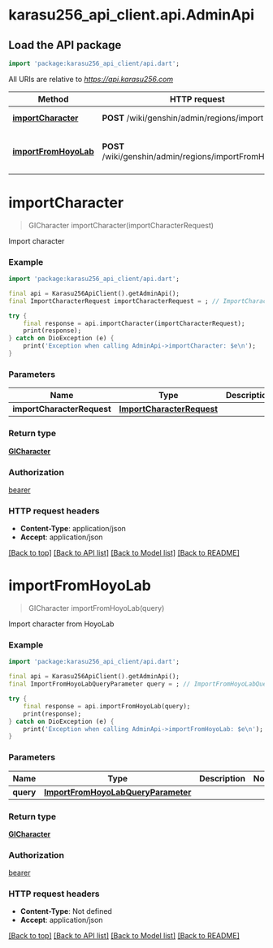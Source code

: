# karasu256_api_client.api.AdminApi

## Load the API package
```dart
import 'package:karasu256_api_client/api.dart';
```

All URIs are relative to *https://api.karasu256.com*

Method | HTTP request | Description
------------- | ------------- | -------------
[**importCharacter**](AdminApi.md#importcharacter) | **POST** /wiki/genshin/admin/regions/import | Import character
[**importFromHoyoLab**](AdminApi.md#importfromhoyolab) | **POST** /wiki/genshin/admin/regions/importFromHoyoLab | Import character from HoyoLab


# **importCharacter**
> GICharacter importCharacter(importCharacterRequest)

Import character

### Example
```dart
import 'package:karasu256_api_client/api.dart';

final api = Karasu256ApiClient().getAdminApi();
final ImportCharacterRequest importCharacterRequest = ; // ImportCharacterRequest | 

try {
    final response = api.importCharacter(importCharacterRequest);
    print(response);
} catch on DioException (e) {
    print('Exception when calling AdminApi->importCharacter: $e\n');
}
```

### Parameters

Name | Type | Description  | Notes
------------- | ------------- | ------------- | -------------
 **importCharacterRequest** | [**ImportCharacterRequest**](ImportCharacterRequest.md)|  | 

### Return type

[**GICharacter**](GICharacter.md)

### Authorization

[bearer](../README.md#bearer)

### HTTP request headers

 - **Content-Type**: application/json
 - **Accept**: application/json

[[Back to top]](#) [[Back to API list]](../README.md#documentation-for-api-endpoints) [[Back to Model list]](../README.md#documentation-for-models) [[Back to README]](../README.md)

# **importFromHoyoLab**
> GICharacter importFromHoyoLab(query)

Import character from HoyoLab

### Example
```dart
import 'package:karasu256_api_client/api.dart';

final api = Karasu256ApiClient().getAdminApi();
final ImportFromHoyoLabQueryParameter query = ; // ImportFromHoyoLabQueryParameter | 

try {
    final response = api.importFromHoyoLab(query);
    print(response);
} catch on DioException (e) {
    print('Exception when calling AdminApi->importFromHoyoLab: $e\n');
}
```

### Parameters

Name | Type | Description  | Notes
------------- | ------------- | ------------- | -------------
 **query** | [**ImportFromHoyoLabQueryParameter**](.md)|  | 

### Return type

[**GICharacter**](GICharacter.md)

### Authorization

[bearer](../README.md#bearer)

### HTTP request headers

 - **Content-Type**: Not defined
 - **Accept**: application/json

[[Back to top]](#) [[Back to API list]](../README.md#documentation-for-api-endpoints) [[Back to Model list]](../README.md#documentation-for-models) [[Back to README]](../README.md)

